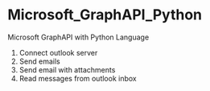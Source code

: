 # Microsoft_GraphAPI_Python
Microsoft GraphAPI with Python Language 

1. Connect outlook server
2. Send emails
3. Send email with attachments
4. Read messages from outlook inbox 
